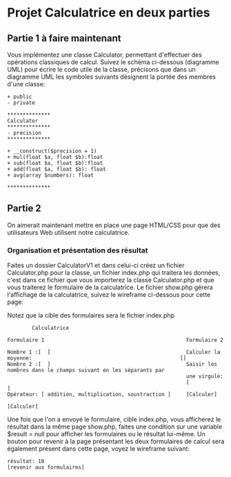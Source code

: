 #  Projet Calculatrice en deux parties

## Partie 1 à faire maintenant
Vous implémentez une classe Calculator, permettant d'effectuer des opérations classiques de calcul.
Suivez le schéma ci-dessous (diagramme UML) pour écrire le code utile de la classe, précisons que dans un diagramme UML
les symboles suivants désignent la portée des membres d'une classe:

```text
+ public
- private
```
```text
**************
Calculator
**************
- precision
**************

+ __construct($precision = 1)
+ mul(float $a, float $b):float
+ sub(float $a, float $b):float
+ add(float $a, float $b): float
+ avg(array $numbers): float

**************

```

## Partie 2

On aimerait maintenant mettre en place une page HTML/CSS pour que des utilisateurs Web utilisent notre calculatrice.

### Organisation et présentation des résultat

Faites un dossier CalculatorV1 et dans celui-ci créez un fichier Calculator.php pour la classe, un fichier index.php
qui traitera les données, c'est dans ce fichier que vous importerez la classe Calculator.php et que vous traiterez le formulaire
de la calculatrice. Le fichier show.php gérera l'affichage de la calculatrice, suivez le wireframe ci-dessous pour cette page:

Notez que la cible des formulaires sera le fichier index.php

```
        Calculatrice
        
Formulaire 1                                              Formulaire 2 

Nombre 1 :[  ]                                            Calculer la moyenne:                                                []  
Nombre 2 :[  ]                                            Saisir les nombres dans le champs suivant en les séparants par 
                                                          une virgule:
                                                          [           ]
Opérateur: [ addition, multiplication, soustraction ]     [Calculer]

[Calculer]

```

Une fois que l'on a envoyé le formulaire, cible index.php, vous afficherez le résultat dans la même page show.php, faites une condition sur 
une variable $result = null pour afficher les formulaires ou le résultat lui-même. Un bouton pour revenir à la page présentant
les deux formulaires de calcul sera également présent dans cette page, voyez le wireframe suivant:

```
résultat: 10
[revenir aux formulaires]

```
